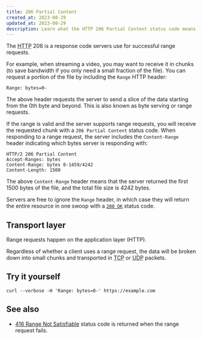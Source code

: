 ```yaml
---
title: 206 Partial Content
created_at: 2023-08-29
updated_at: 2023-08-29
description: Learn what the HTTP 206 Partial Content status code means and how it relates to range requests.
---
```


The <abbr title="Hypertext Transfer Protocol">HTTP</abbr> 206 is a response code servers use for successful range requests.

For example, when streaming a video, you may want to receive it in chunks (to save bandwidth if you only need a small fraction of the file). You can request a portion of the file by including the `Range` HTTP header:

    Range: bytes=0-

The above header requests the server to send a slice of the data starting from the 0th byte and beyond. This is also known as byte serving or range requests.

If the range is valid and the server supports range requests, you will receive the requested chunk with a `206 Partial Content` status code. When responding to a range request, the server includes the `Content-Range` header indicating which bytes server is responding with:

    HTTP/2 206 Partial Content
    Accept-Ranges: bytes
    Content-Range: bytes 0-1459/4242
    Content-Length: 1500

The above `Content-Range` header means that the server returned the first 1500 bytes of the file, and the total file size is 4242 bytes.

Servers are free to ignore the `Range` header, in which case they will return the entire resource in one swoop with a [`200 OK`](200-ok.html) status code.

## Transport layer

Range requests happen on the application layer (HTTP).

Regardless of whether a client uses a range request, the data will be broken down into small chunks and transported in <abbr title="Transmission Control Protocol">TCP</abbr> or <abbr title="User Datagram Protocol">UDP</abbr> packets.

## Try it yourself

    curl --verbose -H 'Range: bytes=0-' https://example.com

## See also

* [416 Range Not Satisfiable](416-range-not-satisfiable.html) status code is returned when the range request fails.
